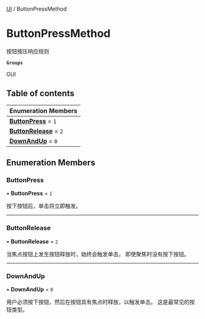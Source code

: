 [UI](../modules/UI.UI.md) / ButtonPressMethod

# ButtonPressMethod <Badge type="tip" text="Enumeration" /> <Score text="ButtonPressMethod" />

按钮按压响应规则

**`Groups`**

GUI

## Table of contents

| Enumeration Members |
| :-----|
| **[ButtonPress](UI.ButtonPressMethod.md#buttonpress)** = ``1`` <br> |
| **[ButtonRelease](UI.ButtonPressMethod.md#buttonrelease)** = ``2`` <br> |
| **[DownAndUp](UI.ButtonPressMethod.md#downandup)** = ``0`` <br> |

## Enumeration Members

### ButtonPress <Score text="ButtonPress" /> 

• **ButtonPress** = ``1``

按下按钮后，单击将立即触发。

___

### ButtonRelease <Score text="ButtonRelease" /> 

• **ButtonRelease** = ``2``

当焦点按钮上发生按钮释放时，始终会触发单击，
即使聚焦时没有按下按钮。

___

### DownAndUp <Score text="DownAndUp" /> 

• **DownAndUp** = ``0``

用户必须按下按钮，然后在按钮具有焦点时释放，以触发单击。
这是最常见的按钮类型。
